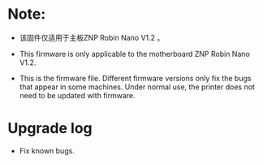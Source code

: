 # Note:

- 该固件仅适用于主板ZNP Robin Nano V1.2 。
- This firmware is only applicable to the motherboard ZNP Robin Nano V1.2.

- This is the firmware file. Different firmware versions only fix the bugs that appear in some machines. Under normal use, the printer does not need to be updated with firmware.

# Upgrade log
- Fix known bugs.